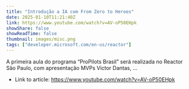 ```yaml
---
title: "Introdução a IA com From Zero to Heroes"
date: 2025-01-10T11:21:40Z
link: https://www.youtube.com/watch?v=AV-oP50EHpk
showShare: false
showReadTime: false
thumbnail: images/misc.png
tags: ["developer.microsoft.com/en-us/reactor"]
---
```

A primeira aula do programa “ProPilots Brasil” será realizada no Reactor São Paulo, com apresentação MVPs Victor Dantas, ...

- Link to article: https://www.youtube.com/watch?v=AV-oP50EHpk